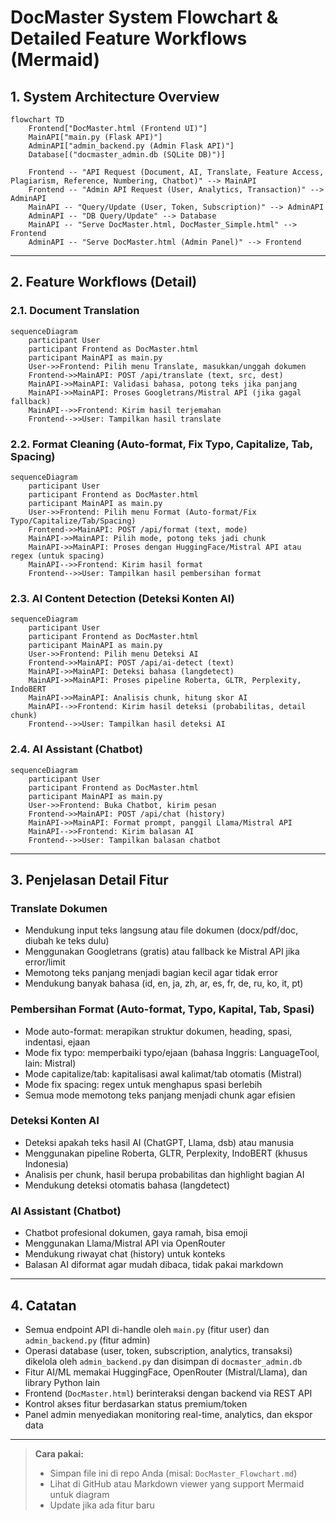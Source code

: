 

# DocMaster System Flowchart & Detailed Feature Workflows (Mermaid)

## 1. System Architecture Overview

```mermaid
flowchart TD
    Frontend["DocMaster.html (Frontend UI)"]
    MainAPI["main.py (Flask API)"]
    AdminAPI["admin_backend.py (Admin Flask API)"]
    Database[("docmaster_admin.db (SQLite DB)")]
    
    Frontend -- "API Request (Document, AI, Translate, Feature Access, Plagiarism, Reference, Numbering, Chatbot)" --> MainAPI
    Frontend -- "Admin API Request (User, Analytics, Transaction)" --> AdminAPI
    MainAPI -- "Query/Update (User, Token, Subscription)" --> AdminAPI
    AdminAPI -- "DB Query/Update" --> Database
    MainAPI -- "Serve DocMaster.html, DocMaster_Simple.html" --> Frontend
    AdminAPI -- "Serve DocMaster.html (Admin Panel)" --> Frontend
```

---

## 2. Feature Workflows (Detail)

### 2.1. Document Translation
```mermaid
sequenceDiagram
    participant User
    participant Frontend as DocMaster.html
    participant MainAPI as main.py
    User->>Frontend: Pilih menu Translate, masukkan/unggah dokumen
    Frontend->>MainAPI: POST /api/translate (text, src, dest)
    MainAPI->>MainAPI: Validasi bahasa, potong teks jika panjang
    MainAPI->>MainAPI: Proses Googletrans/Mistral API (jika gagal fallback)
    MainAPI-->>Frontend: Kirim hasil terjemahan
    Frontend-->>User: Tampilkan hasil translate
```

### 2.2. Format Cleaning (Auto-format, Fix Typo, Capitalize, Tab, Spacing)
```mermaid
sequenceDiagram
    participant User
    participant Frontend as DocMaster.html
    participant MainAPI as main.py
    User->>Frontend: Pilih menu Format (Auto-format/Fix Typo/Capitalize/Tab/Spacing)
    Frontend->>MainAPI: POST /api/format (text, mode)
    MainAPI->>MainAPI: Pilih mode, potong teks jadi chunk
    MainAPI->>MainAPI: Proses dengan HuggingFace/Mistral API atau regex (untuk spacing)
    MainAPI-->>Frontend: Kirim hasil format
    Frontend-->>User: Tampilkan hasil pembersihan format
```

### 2.3. AI Content Detection (Deteksi Konten AI)
```mermaid
sequenceDiagram
    participant User
    participant Frontend as DocMaster.html
    participant MainAPI as main.py
    User->>Frontend: Pilih menu Deteksi AI
    Frontend->>MainAPI: POST /api/ai-detect (text)
    MainAPI->>MainAPI: Deteksi bahasa (langdetect)
    MainAPI->>MainAPI: Proses pipeline Roberta, GLTR, Perplexity, IndoBERT
    MainAPI->>MainAPI: Analisis chunk, hitung skor AI
    MainAPI-->>Frontend: Kirim hasil deteksi (probabilitas, detail chunk)
    Frontend-->>User: Tampilkan hasil deteksi AI
```

### 2.4. AI Assistant (Chatbot)
```mermaid
sequenceDiagram
    participant User
    participant Frontend as DocMaster.html
    participant MainAPI as main.py
    User->>Frontend: Buka Chatbot, kirim pesan
    Frontend->>MainAPI: POST /api/chat (history)
    MainAPI->>MainAPI: Format prompt, panggil Llama/Mistral API
    MainAPI-->>Frontend: Kirim balasan AI
    Frontend-->>User: Tampilkan balasan chatbot
```

---

## 3. Penjelasan Detail Fitur

### Translate Dokumen
- Mendukung input teks langsung atau file dokumen (docx/pdf/doc, diubah ke teks dulu)
- Menggunakan Googletrans (gratis) atau fallback ke Mistral API jika error/limit
- Memotong teks panjang menjadi bagian kecil agar tidak error
- Mendukung banyak bahasa (id, en, ja, zh, ar, es, fr, de, ru, ko, it, pt)

### Pembersihan Format (Auto-format, Typo, Kapital, Tab, Spasi)
- Mode auto-format: merapikan struktur dokumen, heading, spasi, indentasi, ejaan
- Mode fix typo: memperbaiki typo/ejaan (bahasa Inggris: LanguageTool, lain: Mistral)
- Mode capitalize/tab: kapitalisasi awal kalimat/tab otomatis (Mistral)
- Mode fix spacing: regex untuk menghapus spasi berlebih
- Semua mode memotong teks panjang menjadi chunk agar efisien

### Deteksi Konten AI
- Deteksi apakah teks hasil AI (ChatGPT, Llama, dsb) atau manusia
- Menggunakan pipeline Roberta, GLTR, Perplexity, IndoBERT (khusus Indonesia)
- Analisis per chunk, hasil berupa probabilitas dan highlight bagian AI
- Mendukung deteksi otomatis bahasa (langdetect)

### AI Assistant (Chatbot)
- Chatbot profesional dokumen, gaya ramah, bisa emoji
- Menggunakan Llama/Mistral API via OpenRouter
- Mendukung riwayat chat (history) untuk konteks
- Balasan AI diformat agar mudah dibaca, tidak pakai markdown

---

## 4. Catatan
- Semua endpoint API di-handle oleh `main.py` (fitur user) dan `admin_backend.py` (fitur admin)
- Operasi database (user, token, subscription, analytics, transaksi) dikelola oleh `admin_backend.py` dan disimpan di `docmaster_admin.db`
- Fitur AI/ML memakai HuggingFace, OpenRouter (Mistral/Llama), dan library Python lain
- Frontend (`DocMaster.html`) berinteraksi dengan backend via REST API
- Kontrol akses fitur berdasarkan status premium/token
- Panel admin menyediakan monitoring real-time, analytics, dan ekspor data

---

> **Cara pakai:**
> - Simpan file ini di repo Anda (misal: `DocMaster_Flowchart.md`)
> - Lihat di GitHub atau Markdown viewer yang support Mermaid untuk diagram
> - Update jika ada fitur baru
